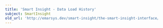```yaml
---
title: 'Smart Insight - Data Load History'
subject: SmartInsight
old_url: 'http://emarsys.dev/smart-insight/the-smart-insight-interface/smart-insight-data-load-history/'
---
```


<here we document the Date Load History Screen>